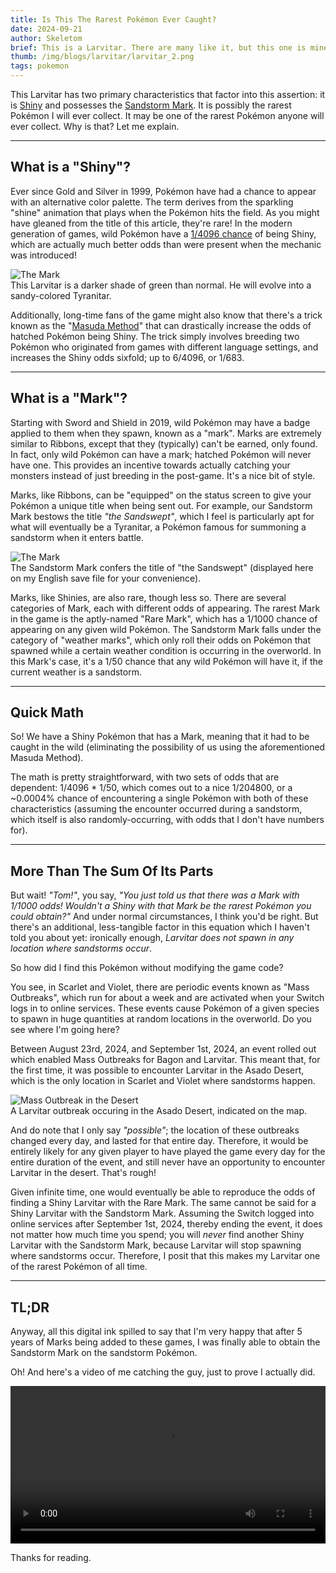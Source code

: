 ```yaml
---
title: Is This The Rarest Pokémon Ever Caught?
date: 2024-09-21
author: Skeletom
brief: This is a Larvitar. There are many like it, but this one is mine. Actually, no, there aren't many like it. In fact, I'd be surprised if there were any others like it at all.
thumb: /img/blogs/larvitar/larvitar_2.png
tags: pokemon
---
```



This Larvitar has two primary characteristics that factor into this assertion: it is [Shiny](https://bulbapedia.bulbagarden.net/wiki/Shiny_Pok%C3%A9mon) and possesses the [Sandstorm Mark](https://bulbapedia.bulbagarden.net/wiki/Mark#Availability_2). It is possibly the rarest Pokémon I will ever collect. It may be one of the rarest Pokémon anyone will ever collect. Why is that? Let me explain.


---


## What is a "Shiny"?


Ever since Gold and Silver in 1999, Pokémon have had a chance to appear with an alternative color palette. The term derives from the sparkling "shine" animation that plays when the Pokémon hits the field. As you might have gleaned from the title of this article, they're rare! In the modern generation of games, wild Pokémon have a [1/4096 chance](https://bulbapedia.bulbagarden.net/wiki/Shiny_Pok%C3%A9mon#Shiny_Pok%C3%A9mon_rates) of being Shiny, which are actually much better odds than were present when the mechanic was introduced!


![The Mark](/img/blogs/larvitar/shiny.jpg)
<br>
<span class="font-tiny translucent italic caption">This Larvitar is a darker shade of green than normal. He will evolve into a sandy-colored Tyranitar.</span>


Additionally, long-time fans of the game might also know that there's a trick known as the "[Masuda Method](https://bulbapedia.bulbagarden.net/wiki/Masuda_method)" that can drastically increase the odds of hatched Pokémon being Shiny. The trick simply involves breeding two Pokémon who originated from games with different language settings, and increases the Shiny odds sixfold; up to <span class=highlight>6/4096</span>, or <span class=highlight>1/683</span>.


---


## What is a "Mark"?
Starting with Sword and Shield in 2019, wild Pokémon may have a badge applied to them when they spawn, known as a "mark". Marks are extremely similar to Ribbons, except that they (typically) can't be earned, only found. In fact, only wild Pokémon can have a mark; hatched Pokémon will never have one. This provides an incentive towards actually catching your monsters instead of just breeding in the post-game. It's a nice bit of style.




Marks, like Ribbons, can be "equipped" on the status screen to give your Pokémon a unique title when being sent out. For example, our Sandstorm Mark bestows the title *"the Sandswept"*, which I feel is particularly apt for what will eventually be a Tyranitar, a Pokémon famous for summoning a sandstorm when it enters battle.


![The Mark](/img/blogs/larvitar/mark.jpg)
<br>
<span class="font-tiny translucent italic caption">The Sandstorm Mark confers the title of "the Sandswept" (displayed here on my English save file for your convenience).</span>


Marks, like Shinies, are also rare, though less so. There are several categories of Mark, each with different odds of appearing. The rarest Mark in the game is the aptly-named "Rare Mark", which has a <span class=highlight>1/1000</span> chance of appearing on any given wild Pokémon. The Sandstorm Mark falls under the category of "weather marks", which only roll their odds on Pokémon that spawned while a certain weather condition is occurring in the overworld. In this Mark's case, it's a <span class=highlight>1/50</span> chance that any wild Pokémon will have it, if the current weather is a sandstorm.


---


## Quick Math
So! We have a Shiny Pokémon that has a Mark, meaning that it had to be caught in the wild (eliminating the possibility of us using the aforementioned Masuda Method).


The math is pretty straightforward, with two sets of odds that are dependent: <span class=highlight>1/4096 * 1/50</span>, which comes out to a nice <span class=highlight>1/204800</span>, or a <span class=highlight>~0.0004%</span> chance of encountering a single Pokémon with both of these characteristics (assuming the encounter occurred during a sandstorm, which itself is also randomly-occurring, with odds that I don't have numbers for).


---


## More Than The Sum Of Its Parts
But wait! *"Tom!"*, you say, *"You just told us that there was a Mark with 1/1000 odds! Wouldn't a Shiny with that Mark be the rarest Pokémon you could obtain?"* And under normal circumstances, I think you'd be right. But there's an additional, less-tangible factor in this equation which I haven't told you about yet: ironically enough, *Larvitar does not spawn in any location where sandstorms occur*.


So how did I find this Pokémon without modifying the game code?


You see, in Scarlet and Violet, there are periodic events known as "Mass Outbreaks", which run for about a week and are activated when your Switch logs in to online services. These events cause Pokémon of a given species to spawn in huge quantities at random locations in the overworld. Do you see where I'm going here?


Between <span class=highlight>August 23rd, 2024</span>, and <span class=highlight>September 1st, 2024</span>, an event rolled out which enabled Mass Outbreaks for Bagon and Larvitar. This meant that, for the first time, it was possible to encounter Larvitar in the Asado Desert, which is the only location in Scarlet and Violet where sandstorms happen.


![Mass Outbreak in the Desert](/img/blogs/larvitar/mass_outbreak.jpg)
<br>
<span class="font-tiny translucent italic caption">A Larvitar outbreak occuring in the Asado Desert, indicated on the map.</span>


And do note that I only say *"possible"*; the location of these outbreaks changed every day, and lasted for that entire day. Therefore, it would be entirely likely for any given player to have played the game every day for the entire duration of the event, and still never have an opportunity to encounter Larvitar in the desert. That's rough!




Given infinite time, one would eventually be able to reproduce the odds of finding a Shiny Larvitar with the Rare Mark. The same cannot be said for a Shiny Larvitar with the Sandstorm Mark. Assuming the Switch logged into online services after September 1st, 2024, thereby ending the event, it does not matter how much time you spend; you will *never* find another Shiny Larvitar with the Sandstorm Mark, because Larvitar will stop spawning where sandstorms occur. Therefore, I posit that this makes my Larvitar one of the rarest Pokémon of all time.


---


## TL;DR
Anyway, all this digital ink spilled to say that I'm very happy that after 5 years of Marks being added to these games, I was finally able to obtain the Sandstorm Mark on the sandstorm Pokémon.


Oh! And here's a video of me catching the guy, just to prove I actually did.


<video width="100%" height="auto" controls>
  <source src="/img/blogs/larvitar/larvitar_vid.mp4" type="video/mp4">
  Your browser does not support the video tag.
</video>


Thanks for reading.

